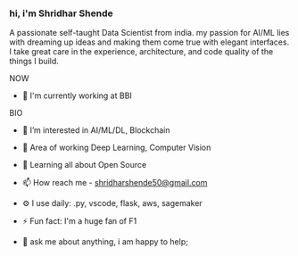 ### hi, i'm Shridhar Shende 


A passionate self-taught Data Scientist from india. my passion for AI/ML lies with dreaming up ideas and making them come true with elegant interfaces. I take great care in the experience, architecture, and code quality of the things I build.

NOW
- 🏢 I'm currently working at BBI

BIO
- 👀 I’m interested in AI/ML/DL, Blockchain
- 🌱 Area of working Deep Learning, Computer Vision 
- 💞️ Learning all about Open Source
- 📫 How reach me - shridharshende50@gmail.com
- ⚙️ I use daily: .py, vscode, flask, aws, sagemaker
- ⚡️ Fun fact: I'm a huge fan of F1

- 💬 ask me about anything, i am happy to help;

<!---
shri50/shri50 is a ✨ special ✨ repository because its `README.md` (this file) appears on your GitHub profile.
You can click the Preview link to take a look at your changes.
--->
